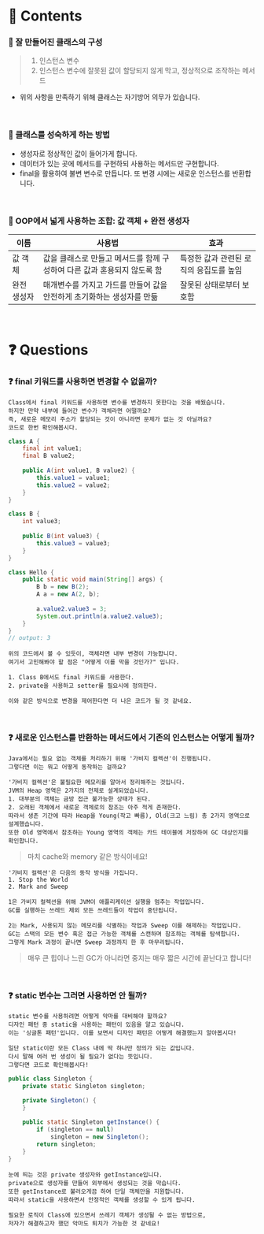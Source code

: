 # 📌 Contents
### 📌 잘 만들어진 클래스의 구성
> 1. 인스턴스 변수
> 2. 인스턴스 변수에 잘못된 값이 할당되지 않게 막고, 정상적으로 조작하는 메서드
- 위의 사항을 만족하기 위해 클래스는 자기방어 의무가 있습니다.
<br/>

### 📌 클래스를 성숙하게 하는 방법
- 생성자로 정상적인 값이 들어가게 합니다.
- 데이터가 있는 곳에 메서드를 구현하되 사용하는 메서드만 구현합니다.
- final을 활용하여 불변 변수로 만듭니다. 또 변경 시에는 새로운 인스턴스를 반환합니다.
<br/>

### 📌 OOP에서 넓게 사용하는 조합: 값 객체 + 완전 생성자
|이름 | 사용법 | 효과 |
| --- | --- | --- |
| 값 객체 | 값을 클래스로 만들고 메서드를 함께 구성하여 다른 값과 혼용되지 않도록 함  | 특정한 값과 관련된 로직의 응집도를 높임 |
| 완전 생성자 | 매개변수를 가지고 가드를 만들어 값을 안전하게 초기화하는 생성자를 만듦 | 잘못된 상태로부터 보호함 |
<br/>

# ❓ Questions
### ❓ final 키워드를 사용하면 변경할 수 없을까?
```
Class에서 final 키워드를 사용하면 변수를 변경하지 못한다는 것을 배웠습니다.
하지만 만약 내부에 들어간 변수가 객체라면 어떨까요?
즉, 새로운 메모리 주소가 할당되는 것이 아니라면 문제가 없는 것 아닐까요?
코드로 한번 확인해봅시다.
```
```java
class A {
    final int value1;
    final B value2;
    
    public A(int value1, B value2) {
        this.value1 = value1;
        this.value2 = value2;
    }
}

class B {
    int value3;
    
    public B(int value3) {
        this.value3 = value3;
    }
}

class Hello {
    public static void main(String[] args) {
        B b = new B(2);
        A a = new A(2, b);
        
        a.value2.value3 = 3;
        System.out.println(a.value2.value3);
    }
}
// output: 3
```
```
위의 코드에서 볼 수 있듯이, 객체라면 내부 변경이 가능합니다.
여기서 고민해봐야 할 점은 "어떻게 이를 막을 것인가?" 입니다.

1. Class B에서도 final 키워드를 사용한다.
2. private을 사용하고 setter를 필요시에 정의한다.

이와 같은 방식으로 변경을 제어한다면 더 나은 코드가 될 것 같네요.
```
<br/>

### ❓ 새로운 인스턴스를 반환하는 메서드에서 기존의 인스턴스는 어떻게 될까?
```
Java에서는 필요 없는 객체를 처리하기 위해 '가비지 컬렉션'이 진행됩니다.
그렇다면 이는 뭐고 어떻게 동작하는 걸까요?

'가비지 컬렉션'은 불필요한 메모리를 알아서 정리해주는 것입니다.
JVM의 Heap 영역은 2가지의 전제로 설계되었습니다.
1. 대부분의 객체는 금방 접근 불가능한 상태가 된다.
2. 오래된 객체에서 새로운 객체로의 참조는 아주 적게 존재한다.
따라서 생존 기간에 따라 Heap을 Young(작고 빠름), Old(크고 느림) 총 2가지 영역으로 설계했습니다.
또한 Old 영역에서 참조하는 Young 영역의 객체는 카드 테이블에 저장하여 GC 대상인지를 확인합니다.
```
> 마치 cache와 memory 같은 방식이네요!
```
'가비지 컬렉션'은 다음의 동작 방식을 가집니다.
1. Stop the World
2. Mark and Sweep

1은 가비지 컬렉션을 위해 JVM이 애플리케이션 실행을 멈추는 작업입니다.
GC를 실행하는 쓰레드 제외 모든 쓰레드들이 작업이 중단됩니다.

2는 Mark, 사용되지 않는 메모리를 식별하는 작업과 Sweep 이를 해제하는 작업입니다.
GC는 스택의 모든 변수 혹은 접근 가능한 객체를 스캔하며 참조하는 객체를 탐색합니다.
그렇게 Mark 과정이 끝나면 Sweep 과정까지 한 후 마무리됩니다.
```
> 매우 큰 힙이나 느린 GC가 아니라면 중지는 매우 짧은 시간에 끝난다고 합니다!
<br/>

### ❓ static 변수는 그러면 사용하면 안 될까?
```
static 변수를 사용하려면 어떻게 악마를 대비해야 할까요?
디자인 패턴 중 static을 사용하는 패턴이 있음을 알고 있습니다.
이는 '싱글톤 패턴'입니다. 이를 보면서 디자인 패턴은 어떻게 해결했는지 알아봅시다! 

일단 static이란 모든 Class 내에 딱 하나만 정의가 되는 값입니다.
다시 말해 여러 번 생성이 될 필요가 없다는 뜻입니다.
그렇다면 코드로 확인해봅시다!
```
```java
public class Singleton {
    private static Singleton singleton;

    private Singleton() {
    }
    
    public static Singleton getInstance() {
        if (singleton == null) 
            singleton = new Singleton();
        return singleton;
    }
}
```
```
눈에 띄는 것은 private 생성자와 getInstance입니다.
private으로 생성자를 만들어 외부에서 생성되는 것을 막습니다.
또한 getInstance로 불러오게끔 하여 단일 객체만을 지원합니다.
따라서 static을 사용하면서 안정적인 객체를 생성할 수 있게 됩니다.

필요한 로직이 Class에 있으면서 쓰레기 객체가 생성될 수 없는 방법으로,
저자가 해결하고자 했던 악마도 퇴치가 가능한 것 같네요!
```
